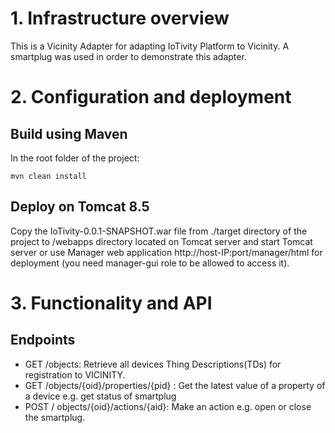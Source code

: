 # 1. Infrastructure overview
This is a Vicinity Adapter for adapting IoTivity Platform to Vicinity. A smartplug was used in order to demonstrate this adapter.

# 2. Configuration and deployment
## Build using Maven

In the root folder of the project:

`mvn clean install`

## Deploy on Tomcat 8.5

Copy the IoTivity-0.0.1-SNAPSHOT.war file from ./target directory of the project to /webapps directory located on Tomcat server and start Tomcat server
or 
use Manager web application http://host-IP:port/manager/html for deployment (you need manager-gui role to be allowed to access it).


# 3. Functionality and API

## Endpoints
*	GET /objects: Retrieve all devices Thing Descriptions(TDs) for registration to VICINITY.
*	GET /objects/{oid}/properties/{pid} : Get the latest value of a property of a device e.g. get status of smartplug
*	POST / objects/{oid}/actions/{aid}: Make an action e.g. open or close the smartplug.
